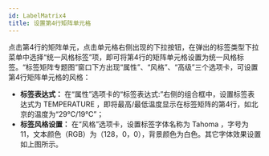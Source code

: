 ```yaml
---
id: LabelMatrix4
title: 设置第4行矩阵单元格
---
```

点击第4行的矩阵单元，点击单元格右侧出现的下拉按钮，在弹出的标签类型下拉菜单中选择“统一风格标签”项，即可将第4行的矩阵单元格设置为统一风格标签。“标签矩阵专题图”窗口下方出现“属性”、“风格”、“高级”三个选项卡，可设置第4行矩阵单元格的风格：

* **标签表达式：** 在“属性”选项卡的“标签表达式:”右侧的组合框中，设置标签表达式为 TEMPERATURE ，即将最高/最低温度显示在标签矩阵的第4行，如北京的温度为“29℃/19℃”；
* **标签风格设置：** 在“风格”选项卡，设置标签字体名称为 Tahoma ，字号为 11，文本颜色（RGB）为（128，0，0），背景颜色为白色。其它字体效果设置如上图所示。

